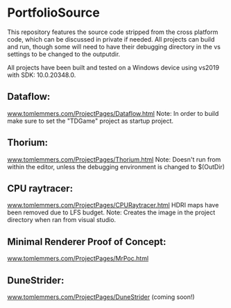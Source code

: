# PortfolioSource
This repository features the source code stripped from the cross platform code, which can be discussed in private if needed. All projects can build and run, though some will need to have their debugging directory in the vs settings to be changed to the outputdir.

All projects have been built and tested on a Windows device using vs2019 with SDK: 10.0.20348.0.

## Dataflow: 
www.tomlemmers.com/ProjectPages/Dataflow.html
Note: In order to build make sure to set the "TDGame" project as startup project.

## Thorium:
www.tomlemmers.com/ProjectPages/Thorium.html
Note: Doesn't run from within the editor, unless the debugging environment is changed to $(OutDir)

## CPU raytracer:
www.tomlemmers.com/ProjectPages/CPURaytracer.html
HDRI maps have been removed due to LFS budget.
Note: Creates the image in the project directory when ran from visual studio.

## Minimal Renderer Proof of Concept:
www.tomlemmers.com/ProjectPages/MrPoc.html

## DuneStrider: 
www.tomlemmers.com/ProjectPages/DuneStrider (coming soon!)
